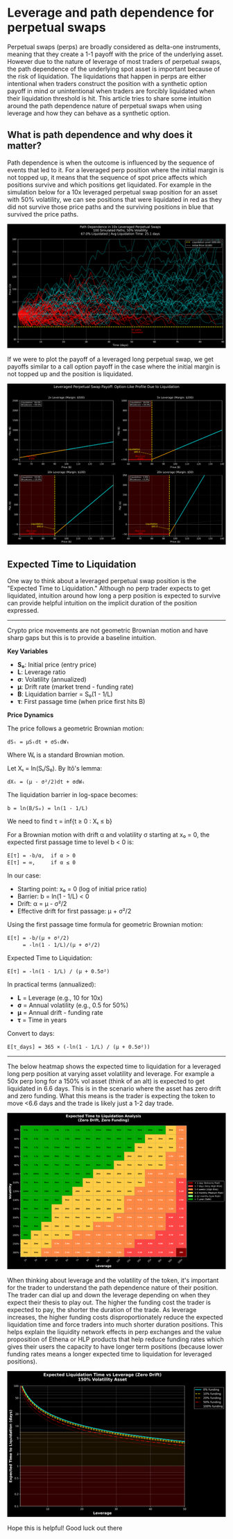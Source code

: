 # Leverage and path dependence for perpetual swaps

Perpetual swaps (perps) are broadly considered as delta-one instruments, meaning that they create a 1-1 payoff with the price of the underlying asset. However due to the nature of leverage of most traders of perpetual swaps, the path dependence of the underlying spot asset is important because of the risk of liquidation. The liquidations that happen in perps are either intentional when traders construct the position with a synthetic option payoff in mind or unintentional when traders are forcibly liquidated when their liquidation threshold is hit. This article tries to share some intuition around the path dependence nature of perpetual swaps when using leverage and how they can behave as a synthetic option. 

## What is path dependence and why does it matter?

Path dependence is when the outcome is influenced by the sequence of events that led to it. For a leveraged perp position where the initial margin is not topped up, it means that the sequence of spot price affects which positions survive and which positions get liquidated. For example in the simulation below for a 10x leveraged perpetual swap position for an asset with 50% volatility, we can see positions that were liquidated in red as they did not survive those price paths and the surviving positions in blue that survived the price paths.

![alt text](perpetual_swap_liquidation_paths.png)

If we were to plot the payoff of a leveraged long perpetual swap, we get payoffs similar to a call option payoff in the case where the initial margin is not topped up and the position is liquidated.

![alt text](leveraged_perpetual_payoff.png)

## Expected Time to Liquidation

One way to think about a leveraged perpetual swap position is the "Expected Time to Liquidation." Although no perp trader expects to get liquidated, intuition around how long a perp position is expected to survive can provide helpful intuition on the implicit duration of the position expressed. 

---
Crypto price movements are not geometric Brownian motion and have sharp gaps but this is to provide a baseline intuition.

**Key Variables**
- **S₀**: Initial price (entry price)
- **L**: Leverage ratio
- **σ**: Volatility (annualized)
- **μ**: Drift rate (market trend - funding rate)
- **B**: Liquidation barrier = S₀(1 - 1/L)
- **τ**: First passage time (when price first hits B)

**Price Dynamics**

The price follows a geometric Brownian motion:

```
dSₜ = μSₜdt + σSₜdWₜ
```

Where Wₜ is a standard Brownian motion.

Let Xₜ = ln(Sₜ/S₀). By Itô's lemma:

```
dXₜ = (μ - σ²/2)dt + σdWₜ
```

The liquidation barrier in log-space becomes:
```
b = ln(B/S₀) = ln(1 - 1/L)
```

We need to find τ = inf{t ≥ 0 : Xₜ ≤ b}

For a Brownian motion with drift α and volatility σ starting at x₀ = 0, the expected first passage time to level b < 0 is:

```
E[τ] = -b/α,  if α > 0
E[τ] = ∞,     if α ≤ 0
```

In our case:
- Starting point: x₀ = 0 (log of initial price ratio)
- Barrier: b = ln(1 - 1/L) < 0
- Drift: α = μ - σ²/2
- Effective drift for first passage: μ + σ²/2

Using the first passage time formula for geometric Brownian motion:

```
E[τ] = -b/(μ + σ²/2)
     = -ln(1 - 1/L)/(μ + σ²/2)
```

Expected Time to Liquidation:

```
E[τ] = -ln(1 - 1/L) / (μ + 0.5σ²)
```

In practical terms (annualized):
- **L** = Leverage (e.g., 10 for 10x)
- **σ** = Annual volatility (e.g., 0.5 for 50%)
- **μ** = Annual drift - funding rate
- **τ** = Time in years

Convert to days:
```
E[τ_days] = 365 × (-ln(1 - 1/L) / (μ + 0.5σ²))
```

---

The below heatmap shows the expected time to liquidation for a leveraged long perp position at varying asset volatility and leverage. For example a 50x perp long for a 150% vol asset (think of an alt) is expected to get liquidated in 6.6 days. This is in the scenario where the asset has zero drift and zero funding. What this means is the trader is expecting the token to move <6.6 days and the trade is likely just a 1-2 day trade. 

![alt text](liquidation_heatmap.png)

When thinking about leverage and the volatility of the token, it's important for the trader to understand the path dependence nature of their position. The trader can dial up and down the leverage depending on when they expect their thesis to play out. The higher the funding cost the trader is expected to pay, the shorter the duration of the trade. As leverage increases, the higher funding costs disproportionately reduce the expected liquidation time and force traders into much shorter duration positions. This helps explain the liquidity network effects in perp exchanges and the value proposition of Ethena or HLP products that help reduce funding rates which gives their users the capacity to have longer term positions (because lower funding rates means a longer expected time to liquidation for leveraged positions). 

![alt text](median_liquidation_leverage_funding.png)

Hope this is helpful! Good luck out there